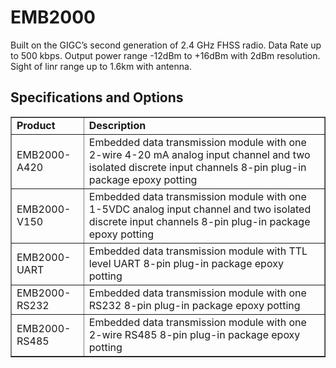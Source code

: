 # EMB2000

Built on the GIGC’s second generation of 2.4 GHz FHSS radio. Data Rate up to 500 kbps. Output power range -12dBm to +16dBm with 2dBm resolution. Sight of linr range up to 1.6km with antenna.

## Specifications and Options

<table border="1" width="100%">
<tbody>
<tr>
<td><strong>Product</strong></td>
<td><strong>Description</strong></td>
</tr>
<tr>
<td>EMB2000-A420</td>
<td>Embedded data transmission module with one 2-wire 4-20 mA analog input channel and two isolated discrete input channels 8-pin plug-in package epoxy potting</td>
</tr>
<tr>
<td>EMB2000-V150</td>
<td>Embedded data transmission module with one 1-5VDC analog input channel and two isolated discrete input channels 8-pin plug-in package epoxy potting</td>
</tr>
<tr>
<td>EMB2000-UART</td>
<td>Embedded data transmission module with TTL level UART 8-pin plug-in package epoxy potting</td>
</tr>
<tr>
<td>EMB2000-RS232</td>
<td>Embedded data transmission module with one RS232 8-pin plug-in package epoxy potting</td>
</tr>
<tr>
<td>EMB2000-RS485</td>
<td>Embedded data transmission module with one 2-wire RS485 8-pin plug-in package epoxy potting</td>
</tr>
</tbody>
</table>
